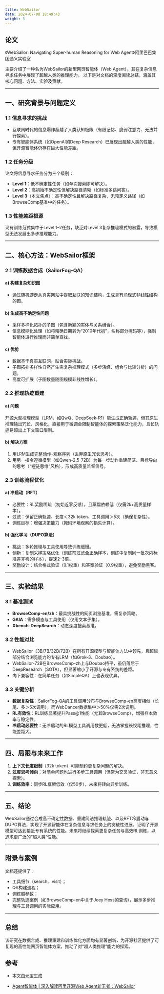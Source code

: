 ```yaml
---
title: WebSailor
date: 2024-07-08 18:49:43
weight: 3
---
```



## 论文
《WebSailor: Navigating Super-human Reasoning for Web Agent》阿里巴巴集团通义实验室
       
主要介绍了一种名为WebSailor的新型网页智能体（Web Agent），其在复杂信息寻求任务中展现了超越人类的推理能力。
以下是对文档的深度阅读总结，涵盖其核心问题、方法、实验及贡献。

---

## 一、研究背景与问题定义

### 1.1 信息寻求的挑战
- 互联网时代的信息爆炸超越了人类认知极限（有限记忆、脆弱注意力、无法并行探索）。
- 专有智能体系统（如OpenAI的Deep Research）已展现出超越人类的性能，但开源智能体仍存在巨大性能差距。

### 1.2 任务分级
论文将信息寻求任务分为三个级别：
- **Level 1**：低不确定性任务（如单次搜索即可解决）。
- **Level 2**：高初始不确定性但解决路径清晰（如标准多跳问答）。
- **Level 3**（本文焦点）：高不确定性且解决路径复杂、无预定义路径（如BrowseComp基准中的任务）。

### 1.3 性能差距根源
现有训练范式集中于Level 1–2任务，缺乏对Level 3复杂推理模式的暴露，导致模型无法发展出多步推理能力。

---

## 二、核心方法：WebSailor框架

### 2.1 训练数据合成（SailorFog-QA）
#### a) 构建复杂知识图
- 通过随机游走从真实网站中提取互联的知识结构，生成具有涌现式非线性结构的图。

#### b) 生成高不确定性问题
- 采样多样化拓扑的子图（包含新颖的实体与关系组合）。
- 信息模糊化处理（如将精确日期转为“2010年代初”，名称部分掩码等），强制智能体进行推理而非简单查找。

#### c) 优势
- 数据基于真实互联网，贴合实际挑战。
- 子图拓扑多样性自然产生需复杂推理模式（多步演绎、组合与比较分析）的问题。
- 高度可扩展（子图数量随图规模非线性增长）。

### 2.2 推理轨迹重建
#### a) 问题
开源大型推理模型（LRM，如QwQ、DeepSeek-R1）能生成正确轨迹，但其原生推理输出冗长、风格化，直接用于微调会限制智能体的探索策略泛化能力，且长轨迹易超出上下文窗口限制。

#### b) 解决方案
1. 用LRM生成完整动作-观察序列（丢弃原生冗长思考）。
2. 用另一指令遵循模型（如Qwen-2.5-72B）为每一步动作重建简洁、目标导向的思考（“短链思维”风格），形成高质量监督信号。

### 2.3 训练流程优化
#### a) 冷启动（RFT）
- 必要性：RL奖励稀疏（初始近零反馈），且蒸馏依赖低（仅需2k+高质量样本）。
- 过滤：保留正确轨迹、长度＜32k token、工具调用＞5次（确保复杂性）。
- 训练目标：增强决策能力（掩码环境观察的损失计算）。

#### b) 强化学习（DUPO算法）
- 挑战：多轮推理与工具使用导致训练缓慢。
- 创新：复制采样策略优化（训练前过滤全正确样本，训练中复制同一批次内标准差非零的样本），提速2–3倍。
- 奖励设计：结合格式验证（0.1权重）和答案验证（0.9权重），避免奖励黑客。

---

## 三、实验结果

### 3.1 基准测试
- **BrowseComp-en/zh**：最具挑战性的网页浏览基准，需复杂策略。
- **GAIA**：需多模态与工具使用（仅用文本子集）。
- **Xbench-DeepSearch**：动态深度搜索基准。

### 3.2 性能对比
- WebSailor（3B/7B/32B/72B）在所有开源模型与智能体方法中领先，且超越部分结合浏览能力的专有LRM（如Grok-3、Doubao）。
- WebSailor-72B在BrowseComp-zh上与Doubao持平，虽仍落后于DeepResearch（SOTA），但显著缩小了开源与专有系统的差距。
- 向下兼容性：在简单任务（如SimpleQA）上也表现优异。

### 3.3 关键分析
- **数据复杂性**：SailorFog-QA的工具调用分布与BrowseComp-en高度相似（长尾、多＞5次调用），而WebDancer数据集中＞50%仅需2次调用。
- **RL有效性**：RL训练显著提升Pass@1性能（尤其BrowseComp），增强样本效率与稳定性。
- **冷启动必要性**：无冷启动的RL模型工具调用数更低，无法掌握长视距推理，性能差距大。

---

## 四、局限与未来工作

1. **上下文长度限制**（32k token）可能制约更复杂问题的解决。
2. **过度思考倾向**：对简单问题也进行多步工具调用（但常为交叉验证，非无意义探索）。
3. **训练效率**：同步RL框架低效（仅50步），未来将转向异步训练。

---

## 五、结论

WebSailor通过合成高不确定性数据、重建简洁推理轨迹、以及RFT冷启动与DUPO算法，实现了开源智能体在复杂信息寻求任务上的突破性进展，证明了开源模型可达到接近专有系统的性能。未来将继续探索更复杂任务与高效RL训练，以追求更广泛的“超人类”性能。

---

## 附录与案例

文档还提供了：
- 工具细节（search、visit）；
- QA构建流程；
- 训练超参数；
- 完整轨迹案例（如BrowseComp-en中关于Joey Hess的查询），展示多步推理与工具调用的实际应用。

---

## 总结

该研究在数据合成、推理重建和训练优化方面均有显著创新，为开源社区提供了可复现的高性能网页智能体方案，推动了对“超人类推理”能力的探索。


## 参考
+ 本文由元宝生成

+ [Agent智能体 | 深入解读阿里开源Web Agent新王者：WebSailor](https://mp.weixin.qq.com/s/dcakl5rTCCOTGXc5TkYZbg) 